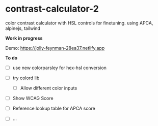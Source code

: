 # contrast-calculator-2
color contrast calculator with HSL controls for finetuning. using APCA, alpinejs, tailwind

**Work in progress**

Demo: https://jolly-feynman-28ea37.netlify.app


**To do**

- [ ] use new colorparsley for hex-hsl conversion
- [ ] try colord lib
  - [ ] Allow different color inputs  
- [ ] Show WCAG Score

- [ ] Reference lookup table for APCA score
- [ ] ...
